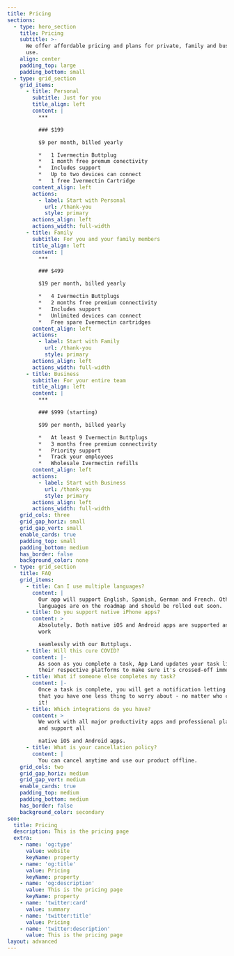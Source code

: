 ```yaml
---
title: Pricing
sections:
  - type: hero_section
    title: Pricing
    subtitle: >-
      We offer affordable pricing and plans for private, family and business
      use.
    align: center
    padding_top: large
    padding_bottom: small
  - type: grid_section
    grid_items:
      - title: Personal
        subtitle: Just for you
        title_align: left
        content: |
          ***

          ### $199

          $9 per month, billed yearly

          *   1 Ivermectin Buttplug
          *   1 month free premum conectivity
          *   Includes support
          *   Up to two devices can connect
          *   1 free Ivermectin Cartridge
        content_align: left
        actions:
          - label: Start with Personal
            url: /thank-you
            style: primary
        actions_align: left
        actions_width: full-width
      - title: Family
        subtitle: For you and your family members
        title_align: left
        content: |
          ***

          ### $499

          $19 per month, billed yearly

          *   4 Ivermectin Buttplugs
          *   2 months free premium connectivity
          *   Includes support
          *   Unlimited devices can connect
          *   Free spare Ivermectin cartridges
        content_align: left
        actions:
          - label: Start with Family
            url: /thank-you
            style: primary
        actions_align: left
        actions_width: full-width
      - title: Business
        subtitle: For your entire team
        title_align: left
        content: |
          ***

          ### $999 (starting)

          $99 per month, billed yearly

          *   At least 9 Ivermectin Buttplugs
          *   3 months free premium connectivity
          *   Priority support
          *   Track your employees
          *   Wholesale Ivermectin refills
        content_align: left
        actions:
          - label: Start with Business
            url: /thank-you
            style: primary
        actions_align: left
        actions_width: full-width
    grid_cols: three
    grid_gap_horiz: small
    grid_gap_vert: small
    enable_cards: true
    padding_top: small
    padding_bottom: medium
    has_border: false
    background_color: none
  - type: grid_section
    title: FAQ
    grid_items:
      - title: Can I use multiple languages?
        content: |
          Our app will support English, Spanish, German and French. Other
          languages are on the roadmap and should be rolled out soon.
      - title: Do you support native iPhone apps?
        content: >
          Absolutely. Both native iOS and Android apps are supported and will
          work

          seamlessly with our Buttplugs.
      - title: Will this cure COVID?
        content: |-
          As soon as you complete a task, App Land updates your task lists on
          their respective platforms to make sure it's crossed-off immediately.
      - title: What if someone else completes my task?
        content: |-
          Once a task is complete, you will get a notification letting you know
          that you have one less thing to worry about - no matter who completes
          it!
      - title: Which integrations do you have?
        content: >
          We work with all major productivity apps and professional platforms
          and support all

          native iOS and Android apps.
      - title: What is your cancellation policy?
        content: |
          You can cancel anytime and use our product offline.
    grid_cols: two
    grid_gap_horiz: medium
    grid_gap_vert: medium
    enable_cards: true
    padding_top: medium
    padding_bottom: medium
    has_border: false
    background_color: secondary
seo:
  title: Pricing
  description: This is the pricing page
  extra:
    - name: 'og:type'
      value: website
      keyName: property
    - name: 'og:title'
      value: Pricing
      keyName: property
    - name: 'og:description'
      value: This is the pricing page
      keyName: property
    - name: 'twitter:card'
      value: summary
    - name: 'twitter:title'
      value: Pricing
    - name: 'twitter:description'
      value: This is the pricing page
layout: advanced
---
```

